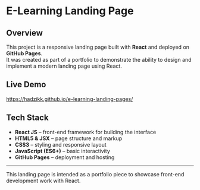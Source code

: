 # E-Learning Landing Page

## Overview
This project is a responsive landing page built with **React** and deployed on **GitHub Pages**.  
It was created as part of a portfolio to demonstrate the ability to design and implement a modern landing page using React.

## Live Demo
https://hadzikk.github.io/e-learning-landing-pages/

## Tech Stack
- **React JS** – front-end framework for building the interface  
- **HTML5 & JSX** – page structure and markup  
- **CSS3** – styling and responsive layout  
- **JavaScript (ES6+)** – basic interactivity  
- **GitHub Pages** – deployment and hosting  

---

This landing page is intended as a portfolio piece to showcase front-end development work with React.
